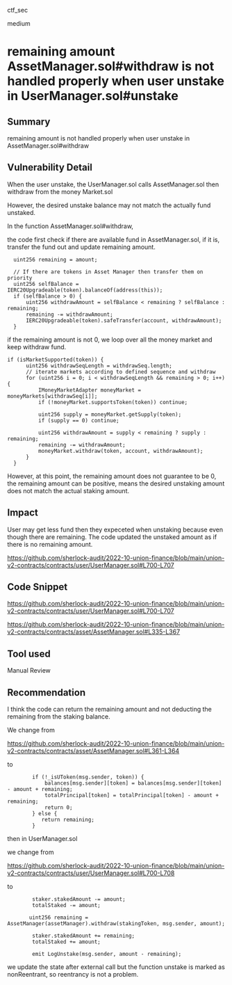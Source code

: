 ctf_sec

medium

# remaining amount AssetManager.sol#withdraw is not handled properly when user unstake in UserManager.sol#unstake

## Summary

remaining amount is not handled properly when user unstake in AssetManager.sol#withdraw

## Vulnerability Detail

When the user unstake, the UserManager.sol calls AssetManager.sol then withdraw from the money Market.sol

However, the desired unstake balance may not match the actually fund unstaked.

In the function AssetManager.sol#withdraw,

the code first check if there are available fund in AssetManager.sol, if it is, transfer the fund out and update remaining amount.

```solidity
  uint256 remaining = amount;

  // If there are tokens in Asset Manager then transfer them on priority
  uint256 selfBalance = IERC20Upgradeable(token).balanceOf(address(this));
  if (selfBalance > 0) {
      uint256 withdrawAmount = selfBalance < remaining ? selfBalance : remaining;
      remaining -= withdrawAmount;
      IERC20Upgradeable(token).safeTransfer(account, withdrawAmount);
  }
```

if the remaining amount is not 0, we loop over all the money market and keep withdraw fund.

```solidity
if (isMarketSupported(token)) {
      uint256 withdrawSeqLength = withdrawSeq.length;
      // iterate markets according to defined sequence and withdraw
      for (uint256 i = 0; i < withdrawSeqLength && remaining > 0; i++) {
          IMoneyMarketAdapter moneyMarket = moneyMarkets[withdrawSeq[i]];
          if (!moneyMarket.supportsToken(token)) continue;

          uint256 supply = moneyMarket.getSupply(token);
          if (supply == 0) continue;

          uint256 withdrawAmount = supply < remaining ? supply : remaining;
          remaining -= withdrawAmount;
          moneyMarket.withdraw(token, account, withdrawAmount);
      }
  }
```

However, at this point, the remaining amount does not guarantee to be 0, the remaining amount can be positive, means the desired unstaking amount does not match the actual staking amount.

## Impact

User may get less fund then they expeceted when unstaking because even though there are remaining. The code updated the unstaked amount as if there is no remaining amount.

https://github.com/sherlock-audit/2022-10-union-finance/blob/main/union-v2-contracts/contracts/user/UserManager.sol#L700-L707

## Code Snippet

https://github.com/sherlock-audit/2022-10-union-finance/blob/main/union-v2-contracts/contracts/user/UserManager.sol#L700-L707

https://github.com/sherlock-audit/2022-10-union-finance/blob/main/union-v2-contracts/contracts/asset/AssetManager.sol#L335-L367

## Tool used

Manual Review

## Recommendation

I think the code can return the remaining amount and not deducting the remaining from the staking balance.

We change from

https://github.com/sherlock-audit/2022-10-union-finance/blob/main/union-v2-contracts/contracts/asset/AssetManager.sol#L361-L364

to

```solidity
        if (!_isUToken(msg.sender, token)) {
            balances[msg.sender][token] = balances[msg.sender][token] - amount + remaining;
            totalPrincipal[token] = totalPrincipal[token] - amount + remaining;
            return 0;
        } else {
           return remaining;
        }
```

then in UserManager.sol

we change from

https://github.com/sherlock-audit/2022-10-union-finance/blob/main/union-v2-contracts/contracts/user/UserManager.sol#L700-L708

to

```solidity
        staker.stakedAmount -= amount;
        totalStaked -= amount;

       uint256 remaining = AssetManager(assetManager).withdraw(stakingToken, msg.sender, amount);

        staker.stakedAmount += remaining;
        totalStaked += amount;

        emit LogUnstake(msg.sender, amount - remaining);
```

we update the state after external call but the function unstake is marked as nonReentrant, so reentrancy is not a problem.
